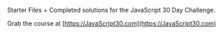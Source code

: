 Starter Files + Completed solutions for the JavaScript 30 Day Challenge. 

Grab the course at [https://JavaScript30.com](https://JavaScript30.com)
